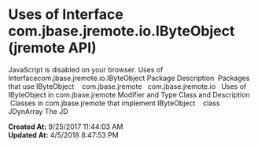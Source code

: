 # Uses of Interface com.jbase.jremote.io.IByteObject (jremote API)

JavaScript is disabled on your browser. Uses of Interfacecom.jbase.jremote.io.IByteObject Package Description  Packages that use IByteObject    com.jbase.jremote   com.jbase.jremote.io   Uses of IByteObject in com.jbase.jremote Modifier and Type Class and Description  Classes in com.jbase.jremote that implement IByteObject    class  JDynArray The JD  

**Created At:** 9/25/2017 11:44:03 AM  
**Updated At:** 4/5/2018 8:47:53 PM  

